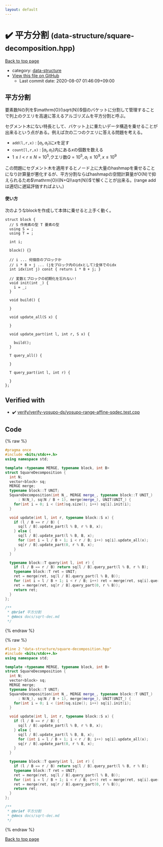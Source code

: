 ```yaml
---
layout: default
---
```


<!-- mathjax config similar to math.stackexchange -->
<script type="text/javascript" async
  src="https://cdnjs.cloudflare.com/ajax/libs/mathjax/2.7.5/MathJax.js?config=TeX-MML-AM_CHTML">
</script>
<script type="text/x-mathjax-config">
  MathJax.Hub.Config({
    TeX: { equationNumbers: { autoNumber: "AMS" }},
    tex2jax: {
      inlineMath: [ ['$','$'] ],
      processEscapes: true
    },
    "HTML-CSS": { matchFontHeight: false },
    displayAlign: "left",
    displayIndent: "2em"
  });
</script>

<script type="text/javascript" src="https://cdnjs.cloudflare.com/ajax/libs/jquery/3.4.1/jquery.min.js"></script>
<script src="https://cdn.jsdelivr.net/npm/jquery-balloon-js@1.1.2/jquery.balloon.min.js" integrity="sha256-ZEYs9VrgAeNuPvs15E39OsyOJaIkXEEt10fzxJ20+2I=" crossorigin="anonymous"></script>
<script type="text/javascript" src="../../assets/js/copy-button.js"></script>
<link rel="stylesheet" href="../../assets/css/copy-button.css" />


# :heavy_check_mark: 平方分割 <small>(data-structure/square-decomposition.hpp)</small>

<a href="../../index.html">Back to top page</a>

* category: <a href="../../index.html#36397fe12f935090ad150c6ce0c258d4">data-structure</a>
* <a href="{{ site.github.repository_url }}/blob/master/data-structure/square-decomposition.hpp">View this file on GitHub</a>
    - Last commit date: 2020-08-07 01:46:09+09:00




## 平方分割

要素数$N$の列を$\mathrm{O}(\sqrt{N})$個のバケットに分割して管理することで列上のクエリを高速に答えるアルゴリズムを平方分割と呼ぶ。

セグメント木にない特長として、バケット上に重たいデータ構造を乗せることが出来るという点がある。例えば次の二つのクエリに答える問題を考える。

- `add(l,r,x)` : $[a_l,a_r)$に$x$を足す
- `count[l,r,x)` : $[a_l,a_r)$内にある$x$の個数を数える
- $1 \leq l < r \leq N=10^5,$クエリ数$Q=10^5,a_i \leq 10^9, x \leq 10^9$

この問題にセグメント木を適用するとノード上に大量のhashmapを乗せることになり計算量が悪化するが、平方分割ならばhashmapの空間計算量が$\mathrm{O}(N)$で抑えられるため$\mathrm{O}((N+Q)\sqrt{N})$で解くことが出来る。(range addは適切に遅延評価すればよい。)

#### 使い方

次のようなblockを作成して本体に乗せると上手く動く。

```cpp=
struct block {
  // S 作用素の型 T 要素の型
  using S = ;
  using T = ;

  int i;

  block() {}

  // i ... 何個目のブロックか
  // i * B + j ... (jをブロック内のidxとして)全体でのidx
  int idx(int j) const { return i * B + j; }
  
  // 変数とブロックの初期化を忘れない！
  void init(int _) { 
    i = _; 
  }

  void build() {

  }

  void update_all(S x) {

  }

  void update_part(int l, int r, S x) { 
    
    build(); 
  }

  T query_all() {

  }

  T query_part(int l, int r) {

  }
};
```

## Verified with

* :heavy_check_mark: <a href="../../verify/verify/verify-yosupo-ds/yosupo-range-affine-sqdec.test.cpp.html">verify/verify-yosupo-ds/yosupo-range-affine-sqdec.test.cpp</a>


## Code

<a id="unbundled"></a>
{% raw %}
```cpp
#pragma once
#include <bits/stdc++.h>
using namespace std;

template <typename MERGE, typename block, int B>
struct SquareDecomposition {
  int N;
  vector<block> sq;
  MERGE merge;
  typename block::T UNIT;
  SquareDecomposition(int N_, MERGE merge_, typename block::T UNIT_)
      : N(N_), sq(N / B + 1), merge(merge_), UNIT(UNIT_) {
    for(int i = 0; i < (int)sq.size(); i++) sq[i].init(i);
  }

  void update(int l, int r, typename block::S x) {
    if (l / B == r / B) {
      sq[l / B].update_part(l % B, r % B, x);
    } else {
      sq[l / B].update_part(l % B, B, x);
      for (int i = l / B + 1; i < r / B; i++) sq[i].update_all(x);
      sq[r / B].update_part(0, r % B, x);
    }
  }

  typename block::T query(int l, int r) {
    if (l / B == r / B) return sq[l / B].query_part(l % B, r % B);
    typename block::T ret = UNIT;
    ret = merge(ret, sq[l / B].query_part(l % B, B));
    for (int i = l / B + 1; i < r / B; i++) ret = merge(ret, sq[i].query_all());
    ret = merge(ret, sq[r / B].query_part(0, r % B));
    return ret;
  }
};

/**
 * @brief 平方分割
 * @docs docs/sqrt-dec.md
 */

```
{% endraw %}

<a id="bundled"></a>
{% raw %}
```cpp
#line 2 "data-structure/square-decomposition.hpp"
#include <bits/stdc++.h>
using namespace std;

template <typename MERGE, typename block, int B>
struct SquareDecomposition {
  int N;
  vector<block> sq;
  MERGE merge;
  typename block::T UNIT;
  SquareDecomposition(int N_, MERGE merge_, typename block::T UNIT_)
      : N(N_), sq(N / B + 1), merge(merge_), UNIT(UNIT_) {
    for(int i = 0; i < (int)sq.size(); i++) sq[i].init(i);
  }

  void update(int l, int r, typename block::S x) {
    if (l / B == r / B) {
      sq[l / B].update_part(l % B, r % B, x);
    } else {
      sq[l / B].update_part(l % B, B, x);
      for (int i = l / B + 1; i < r / B; i++) sq[i].update_all(x);
      sq[r / B].update_part(0, r % B, x);
    }
  }

  typename block::T query(int l, int r) {
    if (l / B == r / B) return sq[l / B].query_part(l % B, r % B);
    typename block::T ret = UNIT;
    ret = merge(ret, sq[l / B].query_part(l % B, B));
    for (int i = l / B + 1; i < r / B; i++) ret = merge(ret, sq[i].query_all());
    ret = merge(ret, sq[r / B].query_part(0, r % B));
    return ret;
  }
};

/**
 * @brief 平方分割
 * @docs docs/sqrt-dec.md
 */

```
{% endraw %}

<a href="../../index.html">Back to top page</a>

